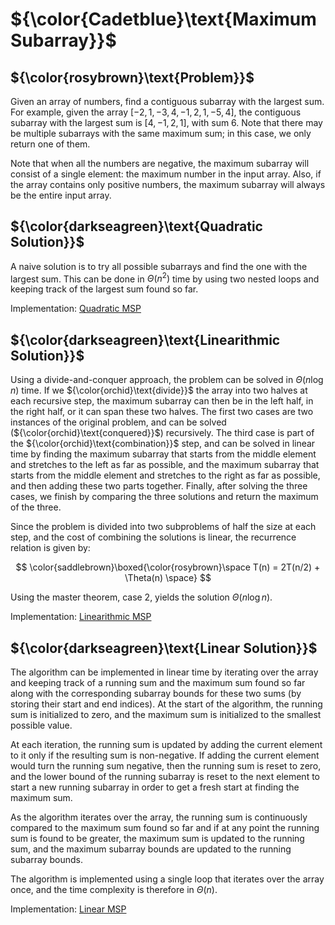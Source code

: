 # ${\color{Cadetblue}\text{Maximum Subarray}}$

## ${\color{rosybrown}\text{Problem}}$

Given an array of numbers, find a contiguous subarray with the largest sum. For example, given the array $[-2, 1, -3, 4, -1, 2, 1, -5, 4]$, the contiguous subarray with the largest sum is $[4, -1, 2, 1]$, with sum 6. Note that there may be multiple subarrays with the same maximum sum; in this case, we only return one of them.

Note that when all the numbers are negative, the maximum subarray will consist of a single element: the maximum number in the input array. Also, if the array contains only positive numbers, the maximum subarray will always be the entire input array.

## ${\color{darkseagreen}\text{Quadratic Solution}}$

A naive solution is to try all possible subarrays and find the one with the largest sum. This can be done in $\Theta(n^2)$ time by using two nested loops and keeping track of the largest sum found so far.

Implementation: [Quadratic MSP](https://github.com/pl3onasm/AADS/blob/main/algorithms/divide-and-conquer/max-subarray/msp-1.c)

## ${\color{darkseagreen}\text{Linearithmic Solution}}$

Using a divide-and-conquer approach, the problem can be solved in $\Theta(n \log n)$ time. If we ${\color{orchid}\text{divide}}$ the array into two halves at each recursive step, the maximum subarray can then be in the left half, in the right half, or it can span these two halves. The first two cases are two instances of the original problem, and can be solved (${\color{orchid}\text{conquered}}$) recursively. The third case is part of the ${\color{orchid}\text{combination}}$ step, and can be solved in linear time by finding the maximum subarray that starts from the middle element and stretches to the left as far as possible, and the maximum subarray that starts from the middle element and stretches to the right as far as possible, and then adding these two parts together. Finally, after solving the three cases, we finish by comparing the three solutions and return the maximum of the three.

Since the problem is divided into two subproblems of half the size at each step, and the cost of combining the solutions is linear, the recurrence relation is given by:

$$
\color{saddlebrown}\boxed{\color{rosybrown}\space T(n) = 2T(n/2) + \Theta(n) \space}
$$

Using the master theorem, case 2, yields the solution $\Theta(n \log n)$.

Implementation: [Linearithmic MSP](https://github.com/pl3onasm/AADS/blob/main/algorithms/divide-and-conquer/max-subarray/msp-2.c)

## ${\color{darkseagreen}\text{Linear Solution}}$

The algorithm can be implemented in linear time by iterating over the array and keeping track of a running sum and the maximum sum found so far along with the corresponding subarray bounds for these two sums (by storing their start and end indices). At the start of the algorithm, the running sum is initialized to zero, and the maximum sum is initialized to the smallest possible value.  

At each iteration, the running sum is updated by adding the current element to it only if the resulting sum is non-negative. If adding the current element would turn the running sum negative, then the running sum is reset to zero, and the lower bound of the running subarray is reset to the next element to start a new running subarray in order to get a fresh start at finding the maximum sum.

As the algorithm iterates over the array, the running sum is continuously compared to the maximum sum found so far and if at any point the running sum is found to be greater, the maximum sum is updated to the running sum, and the maximum subarray bounds are updated to the running subarray bounds.

The algorithm is implemented using a single loop that iterates over the array once, and the time complexity is therefore in $\Theta(n)$.

Implementation: [Linear MSP](https://github.com/pl3onasm/AADS/blob/main/algorithms/divide-and-conquer/max-subarray/msp-3.c)
